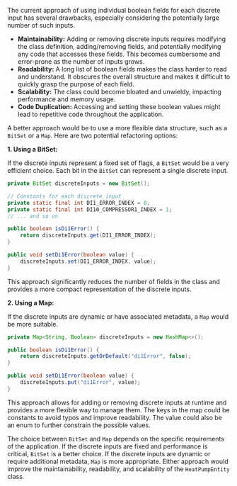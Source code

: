 The current approach of using individual boolean fields for each discrete input has several drawbacks, especially considering the potentially large number of such inputs.

*   **Maintainability:**  Adding or removing discrete inputs requires modifying the class definition, adding/removing fields, and potentially modifying any code that accesses these fields. This becomes cumbersome and error-prone as the number of inputs grows.
*   **Readability:** A long list of boolean fields makes the class harder to read and understand. It obscures the overall structure and makes it difficult to quickly grasp the purpose of each field.
*   **Scalability:**  The class could become bloated and unwieldy, impacting performance and memory usage.
*   **Code Duplication:** Accessing and setting these boolean values might lead to repetitive code throughout the application.

A better approach would be to use a more flexible data structure, such as a `BitSet` or a `Map`.  Here are two potential refactoring options:

**1. Using a BitSet:**

If the discrete inputs represent a fixed set of flags, a `BitSet` would be a very efficient choice. Each bit in the `BitSet` can represent a single discrete input.

```java
private BitSet discreteInputs = new BitSet();

// Constants for each discrete input
private static final int DI1_ERROR_INDEX = 0;
private static final int DI10_COMPRESSOR1_INDEX = 1;
// ... and so on

public boolean isDi1Error() {
    return discreteInputs.get(DI1_ERROR_INDEX);
}

public void setDi1Error(boolean value) {
    discreteInputs.set(DI1_ERROR_INDEX, value);
}
```

This approach significantly reduces the number of fields in the class and provides a more compact representation of the discrete inputs.

**2. Using a Map:**

If the discrete inputs are dynamic or have associated metadata, a `Map` would be more suitable.

```java
private Map<String, Boolean> discreteInputs = new HashMap<>();

public boolean isDi1Error() {
    return discreteInputs.getOrDefault("di1Error", false);
}

public void setDi1Error(boolean value) {
    discreteInputs.put("di1Error", value);
}
```

This approach allows for adding or removing discrete inputs at runtime and provides a more flexible way to manage them.  The keys in the map could be constants to avoid typos and improve readability.  The value could also be an enum to further constrain the possible values.

The choice between `BitSet` and `Map` depends on the specific requirements of the application. If the discrete inputs are fixed and performance is critical, `BitSet` is a better choice. If the discrete inputs are dynamic or require additional metadata, `Map` is more appropriate.  Either approach would improve the maintainability, readability, and scalability of the `HeatPumpEntity` class.